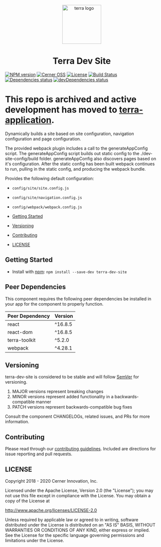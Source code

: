 <!-- Logo -->
<p align="center">
  <img height="128" width="128" src="https://github.com/cerner/terra-dev-site/raw/main/terra.png" alt="terra logo" />
</p>

<!-- Name -->
<h1 align="center">
  Terra Dev Site
</h1>

[![NPM version](https://badgen.net/npm/v/terra-dev-site)](https://www.npmjs.org/package/terra-dev-site)
[![Cerner OSS](https://badgen.net/badge/Cerner/OSS/blue)](http://engineering.cerner.com/2014/01/cerner-and-open-source/)
[![License](https://badgen.net/github/license/cerner/terra-dev-site)](https://github.com/cerner/terra-dev-site/blob/main/LICENSE)
[![Build Status](https://badgen.net/travis/cerner/terra-dev-site)](https://travis-ci.com/cerner/terra-dev-site)
[![Dependencies status](https://badgen.net/david/dep/cerner/terra-dev-site)](https://david-dm.org/cerner/terra-dev-site)
[![devDependencies status](https://badgen.net/david/dev/cerner/terra-dev-site)](https://david-dm.org/cerner/terra-dev-site?type=dev)

# This repo is archived and active development has moved to [terra-application](https://github.com/cerner/terra-application).

Dynamically builds a site based on site configuration, navigation configuration and page configuration.

The provided webpack plugin includes a call to the generateAppConfig script. The generateAppConfig script builds out static config to the ./dev-site-config/build folder. generateAppConfig also discovers pages based on it's configuration. After the static config has been built webpack continues to run, pulling in the static config, and producing the webpack bundle.

Provides the following default configuration:

* `config/site/site.config.js`
* `config/site/navigation.config.js`
* `config/webpack/webpack.config.js`

* [Getting Started](#getting-started)
* [Versioning](#versioning)
* [Contributing](#contributing)
* [LICENSE](#license)

## Getting Started

* Install with [npm](https://www.npmjs.com): `npm install --save-dev terra-dev-site`

## Peer Dependencies

This component requires the following peer dependencies be installed in your app for the component to properly function.

| Peer Dependency | Version |
|-|-|
| react | ^16.8.5 |
| react-dom | ^16.8.5 |
| terra-toolkit | ^5.2.0 |
| webpack | ^4.28.1 |

## Versioning

terra-dev-site is considered to be stable and will follow [SemVer](https://semver.org/) for versioning.

1. MAJOR versions represent breaking changes
2. MINOR versions represent added functionality in a backwards-compatible manner
3. PATCH versions represent backwards-compatible bug fixes

Consult the component CHANGELOGs, related issues, and PRs for more information.

## Contributing

Please read through our [contributing guidelines](https://github.com/cerner/terra-dev-site/blob/main/CONTRIBUTING.md). Included are directions for issue reporting and pull requests.

## LICENSE

Copyright 2018 - 2020 Cerner Innovation, Inc.

Licensed under the Apache License, Version 2.0 (the "License"); you may not use this file except in compliance with the License. You may obtain a copy of the License at

<http://www.apache.org/licenses/LICENSE-2.0>

Unless required by applicable law or agreed to in writing, software distributed under the License is distributed on an "AS IS" BASIS, WITHOUT WARRANTIES OR CONDITIONS OF ANY KIND, either express or implied. See the License for the specific language governing permissions and limitations under the License.
